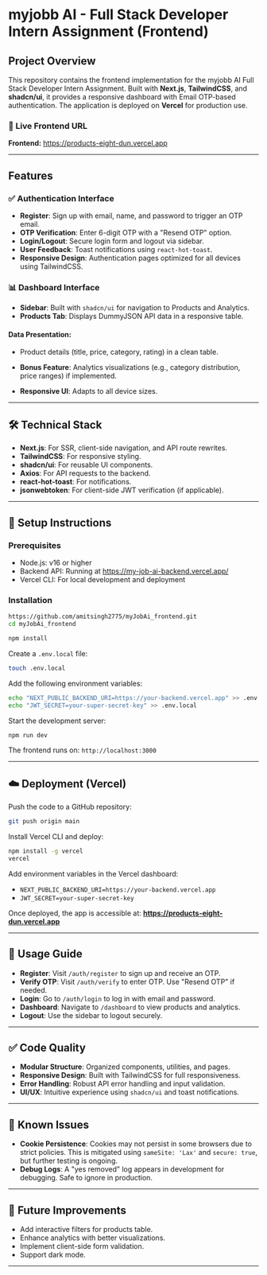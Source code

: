 # myjobb AI - Full Stack Developer Intern Assignment (Frontend)

## Project Overview

This repository contains the frontend implementation for the myjobb AI Full Stack Developer Intern Assignment. Built with **Next.js**, **TailwindCSS**, and **shadcn/ui**, it provides a responsive dashboard with Email OTP-based authentication. The application is deployed on **Vercel** for production use.

### 🔗 Live Frontend URL

**Frontend:** https://products-eight-dun.vercel.app

---

## Features

### ✅ Authentication Interface

- **Register**: Sign up with email, name, and password to trigger an OTP email.
- **OTP Verification**: Enter 6-digit OTP with a "Resend OTP" option.
- **Login/Logout**: Secure login form and logout via sidebar.
- **User Feedback**: Toast notifications using `react-hot-toast`.
- **Responsive Design**: Authentication pages optimized for all devices using TailwindCSS.

### 📊 Dashboard Interface

- **Sidebar**: Built with `shadcn/ui` for navigation to Products and Analytics.
- **Products Tab**: Displays DummyJSON API data in a responsive table.

#### Data Presentation:
- Product details (title, price, category, rating) in a clean table.
- **Bonus Feature**: Analytics visualizations (e.g., category distribution, price ranges) if implemented.

- **Responsive UI**: Adapts to all device sizes.

---

## 🛠️ Technical Stack

- **Next.js**: For SSR, client-side navigation, and API route rewrites.
- **TailwindCSS**: For responsive styling.
- **shadcn/ui**: For reusable UI components.
- **Axios**: For API requests to the backend.
- **react-hot-toast**: For notifications.
- **jsonwebtoken**: For client-side JWT verification (if applicable).

---

## 🚀 Setup Instructions

### Prerequisites

- Node.js: v16 or higher
- Backend API: Running at https://my-job-ai-backend.vercel.app/
- Vercel CLI: For local development and deployment

### Installation

```bash
https://github.com/amitsingh2775/myJobAi_frontend.git
cd myJobAi_frontend
```

```bash
npm install
```

Create a `.env.local` file:

```bash
touch .env.local
```

Add the following environment variables:

```bash
echo "NEXT_PUBLIC_BACKEND_URI=https://your-backend.vercel.app" >> .env.local
echo "JWT_SECRET=your-super-secret-key" >> .env.local
```

Start the development server:

```bash
npm run dev
```

The frontend runs on: `http://localhost:3000`

---

## ☁️ Deployment (Vercel)

Push the code to a GitHub repository:

```bash
git push origin main
```

Install Vercel CLI and deploy:

```bash
npm install -g vercel
vercel
```

Add environment variables in the Vercel dashboard:

- `NEXT_PUBLIC_BACKEND_URI=https://your-backend.vercel.app`
- `JWT_SECRET=your-super-secret-key`

Once deployed, the app is accessible at: **https://products-eight-dun.vercel.app**

---

## 📘 Usage Guide

- **Register**: Visit `/auth/register` to sign up and receive an OTP.
- **Verify OTP**: Visit `/auth/verify` to enter OTP. Use "Resend OTP" if needed.
- **Login**: Go to `/auth/login` to log in with email and password.
- **Dashboard**: Navigate to `/dashboard` to view products and analytics.
- **Logout**: Use the sidebar to logout securely.

---

## ✅ Code Quality

- **Modular Structure**: Organized components, utilities, and pages.
- **Responsive Design**: Built with TailwindCSS for full responsiveness.
- **Error Handling**: Robust API error handling and input validation.
- **UI/UX**: Intuitive experience using `shadcn/ui` and toast notifications.

---

## 🐞 Known Issues

- **Cookie Persistence**: Cookies may not persist in some browsers due to strict policies. This is mitigated using `sameSite: 'Lax'` and `secure: true`, but further testing is ongoing.
- **Debug Logs**: A "yes removed" log appears in development for debugging. Safe to ignore in production.

---

## 🔮 Future Improvements

- Add interactive filters for products table.
- Enhance analytics with better visualizations.
- Implement client-side form validation.
- Support dark mode.

---

